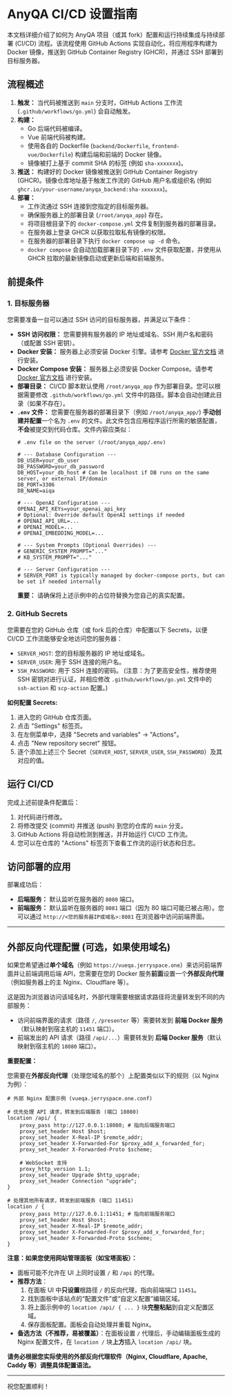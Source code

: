# AnyQA CI/CD 设置指南

本文档详细介绍了如何为 AnyQA 项目（或其 fork）配置和运行持续集成与持续部署 (CI/CD) 流程。该流程使用 GitHub Actions 实现自动化，将应用程序构建为 Docker 镜像，推送到 GitHub Container Registry (GHCR)，并通过 SSH 部署到目标服务器。

## 流程概述

1.  **触发：** 当代码被推送到 `main` 分支时，GitHub Actions 工作流 (`.github/workflows/go.yml`) 会自动触发。
2.  **构建：**
    *   Go 后端代码被编译。
    *   Vue 前端代码被构建。
    *   使用各自的 Dockerfile (`backend/Dockerfile`, `frontend-vue/Dockerfile`) 构建后端和前端的 Docker 镜像。
    *   镜像被打上基于 commit SHA 的标签 (例如 `sha-xxxxxxx`)。
3.  **推送：** 构建好的 Docker 镜像被推送到 GitHub Container Registry (GHCR)。镜像仓库地址基于触发工作流的 GitHub 用户名或组织名 (例如 `ghcr.io/your-username/anyqa_backend:sha-xxxxxxx`)。
4.  **部署：**
    *   工作流通过 SSH 连接到您指定的目标服务器。
    *   确保服务器上的部署目录 (`/root/anyqa_app`) 存在。
    *   将项目根目录下的 `docker-compose.yml` 文件复制到服务器的部署目录。
    *   在服务器上登录 GHCR 以获取拉取私有镜像的权限。
    *   在服务器的部署目录下执行 `docker compose up -d` 命令。
    *   `docker compose` 会自动加载部署目录下的 `.env` 文件获取配置，并使用从 GHCR 拉取的最新镜像启动或更新后端和前端服务。

## 前提条件

### 1. 目标服务器

您需要准备一台可以通过 SSH 访问的目标服务器，并满足以下条件：

*   **SSH 访问权限：** 您需要拥有服务器的 IP 地址或域名、SSH 用户名和密码（或配置 SSH 密钥）。
*   **Docker 安装：** 服务器上必须安装 Docker 引擎。请参考 [Docker 官方文档](https://docs.docker.com/engine/install/) 进行安装。
*   **Docker Compose 安装：** 服务器上必须安装 Docker Compose。请参考 [Docker 官方文档](https://docs.docker.com/compose/install/) 进行安装。
*   **部署目录：** CI/CD 脚本默认使用 `/root/anyqa_app` 作为部署目录。您可以根据需要修改 `.github/workflows/go.yml` 文件中的路径。脚本会自动创建此目录（如果不存在）。
*   **`.env` 文件：** 您需要在服务器的部署目录下（例如 `/root/anyqa_app/`) **手动创建并配置**一个名为 `.env` 的文件。此文件包含应用程序运行所需的敏感配置，**不会**被提交到代码仓库。文件内容应类似：
    ```dotenv
    # .env file on the server (/root/anyqa_app/.env)

    # --- Database Configuration ---
    DB_USER=your_db_user
    DB_PASSWORD=your_db_password
    DB_HOST=your_db_host # Can be localhost if DB runs on the same server, or external IP/domain
    DB_PORT=3306
    DB_NAME=aiqa

    # --- OpenAI Configuration ---
    OPENAI_API_KEYs=your_openai_api_key
    # Optional: Override default OpenAI settings if needed
    # OPENAI_API_URL=...
    # OPENAI_MODEL=...
    # OPENAI_EMBEDDING_MODEL=...

    # --- System Prompts (Optional Overrides) ---
    # GENERIC_SYSTEM_PROMPT="..."
    # KB_SYSTEM_PROMPT="..."

    # --- Server Configuration ---
    # SERVER_PORT is typically managed by docker-compose ports, but can be set if needed internally
    ```
    **重要：** 请确保将上述示例中的占位符替换为您自己的真实配置。

### 2. GitHub Secrets

您需要在您的 GitHub 仓库（或 fork 后的仓库）中配置以下 Secrets，以便 CI/CD 工作流能够安全地访问您的服务器：

*   `SERVER_HOST`: 您的目标服务器的 IP 地址或域名。
*   `SERVER_USER`: 用于 SSH 连接的用户名。
*   `SSH_PASSWORD`: 用于 SSH 连接的密码。 (注意：为了更高安全性，推荐使用 SSH 密钥对进行认证，并相应修改 `.github/workflows/go.yml` 文件中的 `ssh-action` 和 `scp-action` 配置。)

**如何配置 Secrets:**

1.  进入您的 GitHub 仓库页面。
2.  点击 "Settings" 标签页。
3.  在左侧菜单中，选择 "Secrets and variables" -> "Actions"。
4.  点击 "New repository secret" 按钮。
5.  逐个添加上述三个 Secret（`SERVER_HOST`, `SERVER_USER`, `SSH_PASSWORD`）及其对应的值。

## 运行 CI/CD

完成上述前提条件配置后：

1.  对代码进行修改。
2.  将修改提交 (commit) 并推送 (push) 到您的仓库的 `main` 分支。
3.  GitHub Actions 将自动检测到推送，并开始运行 CI/CD 工作流。
4.  您可以在仓库的 "Actions" 标签页下查看工作流的运行状态和日志。

## 访问部署的应用

部署成功后：

*   **后端服务：** 默认监听在服务器的 `8080` 端口。
*   **前端服务：** 默认监听在服务器的 `8081` 端口（因为 80 端口可能已被占用）。您可以通过 `http://<您的服务器IP或域名>:8081` 在浏览器中访问前端界面。

---

## 外部反向代理配置 (可选，如果使用域名)

如果您希望通过**单个域名**（例如 `https://vueqa.jerryspace.one`）来访问前端界面并让前端调用后端 API，您需要在您的 Docker 服务**前面**设置一个**外部反向代理**（例如服务器上的主 Nginx、Cloudflare 等）。

这是因为浏览器访问该域名时，外部代理需要根据请求路径将流量转发到不同的内部服务：
*   访问前端界面的请求（路径 `/`, `/presenter` 等）需要转发到 **前端 Docker 服务**（默认映射到宿主机的 `11451` 端口）。
*   前端发出的 API 请求（路径 `/api/...`）需要转发到 **后端 Docker 服务**（默认映射到宿主机的 `18080` 端口）。

**重要配置：**

您需要在**外部反向代理**（处理您域名的那个）上配置类似以下的规则（以 Nginx 为例）：

```nginx
# 外部 Nginx 配置示例 (vueqa.jerryspace.one.conf)

# 优先处理 API 请求，转发到后端服务 (端口 18080)
location /api/ {
    proxy_pass http://127.0.0.1:18080; # 指向后端服务端口
    proxy_set_header Host $host;
    proxy_set_header X-Real-IP $remote_addr;
    proxy_set_header X-Forwarded-For $proxy_add_x_forwarded_for;
    proxy_set_header X-Forwarded-Proto $scheme;

    # WebSocket 支持
    proxy_http_version 1.1;
    proxy_set_header Upgrade $http_upgrade;
    proxy_set_header Connection "upgrade";
}

# 处理其他所有请求，转发到前端服务 (端口 11451)
location / {
    proxy_pass http://127.0.0.1:11451; # 指向前端服务端口
    proxy_set_header Host $host;
    proxy_set_header X-Real-IP $remote_addr;
    proxy_set_header X-Forwarded-For $proxy_add_x_forwarded_for;
    proxy_set_header X-Forwarded-Proto $scheme;
}
```

**注意：如果您使用网站管理面板（如宝塔面板）：**

*   面板可能不允许在 UI 上同时设置 `/` 和 `/api` 的代理。
*   **推荐方法**：
    1.  在面板 UI 中**只设置**根路径 `/` 的反向代理，指向前端端口 `11451`。
    2.  找到面板中该站点的“配置文件”或“自定义配置”编辑区域。
    3.  将上面示例中的 `location /api/ { ... }` 块**完整粘贴**到自定义配置区域。
    4.  保存面板配置。面板会自动处理并重载 Nginx。
*   **备选方法（不推荐，易被覆盖）**：在面板设置 `/` 代理后，手动编辑面板生成的 Nginx 配置文件，在 `location /` 块**上方**插入 `location /api/` 块。

**请务必根据您实际使用的外部反向代理软件（Nginx, Cloudflare, Apache, Caddy 等）调整具体配置语法。**

---
祝您配置顺利！